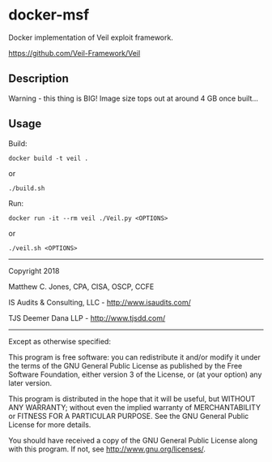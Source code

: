 # docker-msf

Docker implementation of Veil exploit framework.

https://github.com/Veil-Framework/Veil


## Description

Warning - this thing is BIG! Image size tops out at around 4 GB once built...


## Usage
Build:

    docker build -t veil .
    
or

    ./build.sh
    
Run:

    docker run -it --rm veil ./Veil.py <OPTIONS>
    
or
    
    ./veil.sh <OPTIONS>


--------------------------------------------------------------------------------

Copyright 2018

Matthew C. Jones, CPA, CISA, OSCP, CCFE

IS Audits & Consulting, LLC - <http://www.isaudits.com/>

TJS Deemer Dana LLP - <http://www.tjsdd.com/>

--------------------------------------------------------------------------------

Except as otherwise specified:

This program is free software: you can redistribute it and/or modify it under
the terms of the GNU General Public License as published by the Free Software
Foundation, either version 3 of the License, or (at your option) any later
version.

This program is distributed in the hope that it will be useful, but WITHOUT ANY
WARRANTY; without even the implied warranty of MERCHANTABILITY or FITNESS FOR A
PARTICULAR PURPOSE. See the GNU General Public License for more details.

You should have received a copy of the GNU General Public License along with
this program. If not, see <http://www.gnu.org/licenses/>.